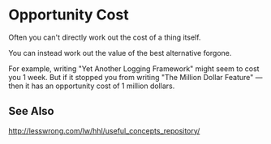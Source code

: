 ﻿# Opportunity Cost

Often you can't directly work out the cost of a thing itself.

You can instead work out the value of the best alternative forgone.

For example, writing "Yet Another Logging Framework" might seem to cost you 1 week. But if it stopped you from writing "The Million Dollar Feature" &mdash; then it has an opportunity cost of 1 million dollars.

## See Also

http://lesswrong.com/lw/hhl/useful_concepts_repository/